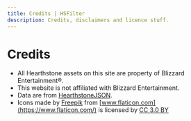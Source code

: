 ```yaml
---
title: Credits | HSFilter
description: Credits, disclaimers and licence stuff.
---
```


# Credits

- All Hearthstone assets on this site are property of Blizzard Entertainment®.
- This website is not affiliated with Blizzard Entertainment.
- Data are from [HearthstoneJSON](https://hearthstonejson.com/).
- Icons made by [Freepik](https://www.freepik.com/) from [www.flaticon.com](https://www.flaticon.com/) is licensed by [CC 3.0 BY](http://creativecommons.org/licenses/by/3.0/)
